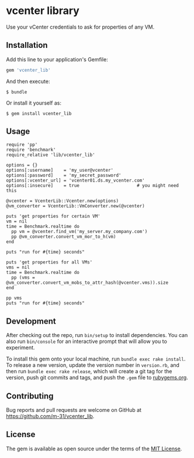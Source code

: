 # vcenter library

Use your vCenter credentials to ask for properties of any VM.


## Installation

Add this line to your application's Gemfile:

```ruby
gem 'vcenter_lib'
```

And then execute:

    $ bundle

Or install it yourself as:

    $ gem install vcenter_lib

## Usage

    require 'pp'
    require 'benchmark'
    require_relative 'lib/vcenter_lib'
    
    options = {}
    options[:username]    = 'my_user@vcenter'
    options[:password]    = 'my_secret_password'
    options[:vcenter_url] = 'vcenter01.ds.my_vcenter.com'
    options[:insecure]    = true                      # you might need this
    
    @vcenter = VcenterLib::Vcenter.new(options)
    @vm_converter = VcenterLib::VmConverter.new(@vcenter)
    
    puts 'get properties for certain VM'
    vm = nil
    time = Benchmark.realtime do
      pp vm = @vcenter.find_vm('my_server.my_company.com')
      pp @vm_converter.convert_vm_mor_to_h(vm)
    end
    
    puts "run for #{time} seconds"
    
    puts 'get properties for all VMs'    
    vms = nil
    time = Benchmark.realtime do
      pp (vms = @vm_converter.convert_vm_mobs_to_attr_hash(@vcenter.vms)).size
    end
    
    pp vms
    puts "run for #{time} seconds"


## Development

After checking out the repo, run `bin/setup` to install dependencies. You can also run `bin/console` for an interactive prompt that will allow you to experiment.

To install this gem onto your local machine, run `bundle exec rake install`. To release a new version, update the version number in `version.rb`, and then run `bundle exec rake release`, which will create a git tag for the version, push git commits and tags, and push the `.gem` file to [rubygems.org](https://rubygems.org).

## Contributing

Bug reports and pull requests are welcome on GitHub at https://github.com/m-31/vcenter_lib.


## License

The gem is available as open source under the terms of the [MIT License](http://opensource.org/licenses/MIT).
